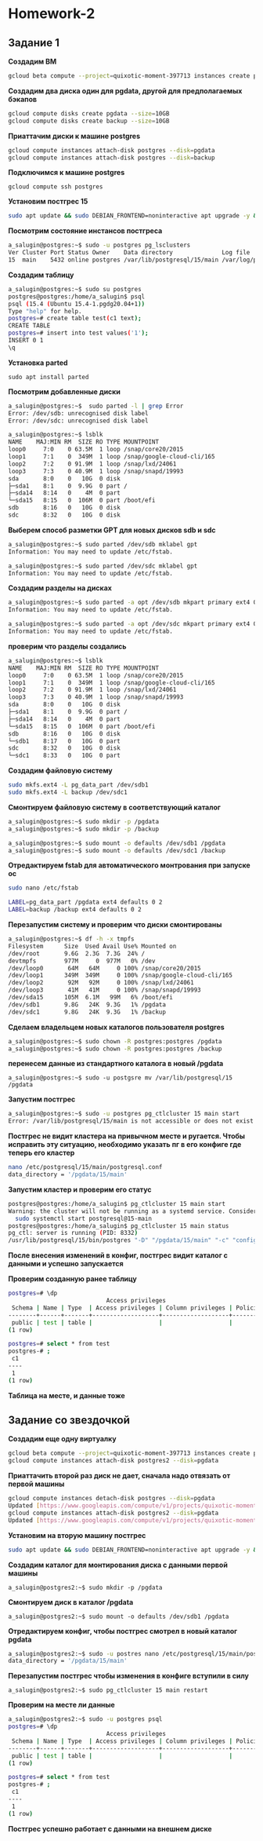 # Homework-2

## Задание 1

**Создадим ВМ**
```bash
gcloud beta compute --project=quixotic-moment-397713 instances create postgres --zone=us-central1-a --machine-type=e2-small --subnet=default --network-tier=PREMIUM --maintenance-policy=MIGRATE --service-account=812144456828-compute@developer.gserviceaccount.com --scopes=https://www.googleapis.com/auth/devstorage.read_only,https://www.googleapis.com/auth/logging.write,https://www.googleapis.com/auth/monitoring.write,https://www.googleapis.com/auth/servicecontrol,https://www.googleapis.com/auth/service.management.readonly,https://www.googleapis.com/auth/trace.append --image-family=ubuntu-2004-lts --image-project=ubuntu-os-cloud --boot-disk-size=10GB --boot-disk-type=pd-ssd --boot-disk-device-name=postgres --no-shielded-secure-boot --shielded-vtpm --shielded-integrity-monitoring --reservation-affinity=any
```

**Создадим два диска один для pgdata, другой для предполагаемых бэкапов**
```bash
gcloud compute disks create pgdata --size=10GB
gcloud compute disks create backup --size=10GB
```
**Приаттачим диски к машине postgres**
```bash
gcloud compute instances attach-disk postgres --disk=pgdata
gcloud compute instances attach-disk postgres --disk=backup
```
**Подключимся к машине postgres**

``gcloud compute ssh postgres``

**Установим постгрес 15**
```bash
sudo apt update && sudo DEBIAN_FRONTEND=noninteractive apt upgrade -y && sudo sh -c 'echo "deb http://apt.postgresql.org/pub/repos/apt $(lsb_release -cs)-pgdg main" > /etc/apt/sources.list.d/pgdg.list' && wget --quiet -O - https://www.postgresql.org/media/keys/ACCC4CF8.asc | sudo apt-key add - && sudo apt-get update && sudo DEBIAN_FRONTEND=noninteractive apt -y install postgresql-15
```
**Посмотрим состояние инстансов постгреса**
```bash
a_salugin@postgres:~$ sudo -u postgres pg_lsclusters
Ver Cluster Port Status Owner    Data directory              Log file
15  main    5432 online postgres /var/lib/postgresql/15/main /var/log/postgresql/postgresql-15-main.log
```
**Создадим таблицу**
```bash
a_salugin@postgres:~$ sudo su postgres
postgres@postgres:/home/a_salugin$ psql
psql (15.4 (Ubuntu 15.4-1.pgdg20.04+1))
Type "help" for help.
postgres=# create table test(c1 text);
CREATE TABLE
postgres=# insert into test values('1');
INSERT 0 1
\q
```
**Установка parted**

`sudo apt install parted`

**Посмотрим добавленные диски**
```bash
a_salugin@postgres:~$  sudo parted -l | grep Error
Error: /dev/sdb: unrecognised disk label
Error: /dev/sdc: unrecognised disk label

a_salugin@postgres:~$ lsblk
NAME    MAJ:MIN RM  SIZE RO TYPE MOUNTPOINT
loop0     7:0    0 63.5M  1 loop /snap/core20/2015
loop1     7:1    0  349M  1 loop /snap/google-cloud-cli/165
loop2     7:2    0 91.9M  1 loop /snap/lxd/24061
loop3     7:3    0 40.9M  1 loop /snap/snapd/19993
sda       8:0    0   10G  0 disk
├─sda1    8:1    0  9.9G  0 part /
├─sda14   8:14   0    4M  0 part
└─sda15   8:15   0  106M  0 part /boot/efi
sdb       8:16   0   10G  0 disk
sdc       8:32   0   10G  0 disk
```
**Выберем способ разметки GPT для новых дисков sdb и sdc**
```bash
a_salugin@postgres:~$ sudo parted /dev/sdb mklabel gpt
Information: You may need to update /etc/fstab.

a_salugin@postgres:~$ sudo parted /dev/sdc mklabel gpt
Information: You may need to update /etc/fstab.
```
**Создадим разделы на дисках**
```bash
a_salugin@postgres:~$ sudo parted -a opt /dev/sdb mkpart primary ext4 0% 100%
Information: You may need to update /etc/fstab.

a_salugin@postgres:~$ sudo parted -a opt /dev/sdc mkpart primary ext4 0% 100%
Information: You may need to update /etc/fstab.
```
**проверим что разделы создались**
```bash
a_salugin@postgres:~$ lsblk
NAME    MAJ:MIN RM  SIZE RO TYPE MOUNTPOINT
loop0     7:0    0 63.5M  1 loop /snap/core20/2015
loop1     7:1    0  349M  1 loop /snap/google-cloud-cli/165
loop2     7:2    0 91.9M  1 loop /snap/lxd/24061
loop3     7:3    0 40.9M  1 loop /snap/snapd/19993
sda       8:0    0   10G  0 disk
├─sda1    8:1    0  9.9G  0 part /
├─sda14   8:14   0    4M  0 part
└─sda15   8:15   0  106M  0 part /boot/efi
sdb       8:16   0   10G  0 disk
└─sdb1    8:17   0   10G  0 part
sdc       8:32   0   10G  0 disk
└─sdc1    8:33   0   10G  0 part
```
**Создадим файловую систему**
```bash
sudo mkfs.ext4 -L pg_data_part /dev/sdb1
sudo mkfs.ext4 -L backup /dev/sdc1
```
**Смонтируем файловую систему в соответствующий каталог**
```bash
a_salugin@postgres:~$ sudo mkdir -p /pgdata
a_salugin@postgres:~$ sudo mkdir -p /backup

a_salugin@postgres:~$ sudo mount -o defaults /dev/sdb1 /pgdata
a_salugin@postgres:~$ sudo mount -o defaults /dev/sdc1 /backup
```
**Отредактируем fstab для автоматического монтрования при запуске ос**
```bash
sudo nano /etc/fstab

LABEL=pg_data_part /pgdata ext4 defaults 0 2
LABEL=backup /backup ext4 defaults 0 2
```
**Перезапустим систему и проверим что диски смонтированы**
```bash
a_salugin@postgres:~$ df -h -x tmpfs
Filesystem      Size  Used Avail Use% Mounted on
/dev/root       9.6G  2.3G  7.3G  24% /
devtmpfs        977M     0  977M   0% /dev
/dev/loop0       64M   64M     0 100% /snap/core20/2015
/dev/loop1      349M  349M     0 100% /snap/google-cloud-cli/165
/dev/loop2       92M   92M     0 100% /snap/lxd/24061
/dev/loop3       41M   41M     0 100% /snap/snapd/19993
/dev/sda15      105M  6.1M   99M   6% /boot/efi
/dev/sdb1       9.8G   24K  9.3G   1% /pgdata
/dev/sdc1       9.8G   24K  9.3G   1% /backup
```
**Сделаем владельцем новых каталогов пользователя postgres**
```bash
a_salugin@postgres:~$ sudo chown -R postgres:postgres /pgdata
a_salugin@postgres:~$ sudo chown -R postgres:postgres /backup
```
**перенесем данные из стандартного каталога в новый /pgdata**

`a_salugin@postgres:~$ sudo -u postgsre mv /var/lib/postgresql/15 /pgdata`

**Запустим постгрес**
```bash
a_salugin@postgres:~$ sudo -u postgres pg_ctlcluster 15 main start
Error: /var/lib/postgresql/15/main is not accessible or does not exist
```
**Постгрес не видит кластера на привычном месте и ругается. Чтобы исправить эту ситуацию, необходимо указать пг в его конфиге где теперь его кластер**
```bash
nano /etc/postgresql/15/main/postgresql.conf
data_directory = '/pgdata/15/main' 
```
**Запустим кластер и проверим  его статус**
```bash
postgres@postgres:/home/a_salugin$ pg_ctlcluster 15 main start
Warning: the cluster will not be running as a systemd service. Consider using systemctl:
  sudo systemctl start postgresql@15-main
postgres@postgres:/home/a_salugin$ pg_ctlcluster 15 main status
pg_ctl: server is running (PID: 8332)
/usr/lib/postgresql/15/bin/postgres "-D" "/pgdata/15/main" "-c" "config_file=/etc/postgresql/15/main/postgresql.conf"
```
**После внесения изменений в конфиг, постгрес видит каталог с данными и успешно запускается**

**Проверим созданную ранее таблицу**

```bash
postgres=# \dp
                            Access privileges
 Schema | Name | Type  | Access privileges | Column privileges | Policies
--------+------+-------+-------------------+-------------------+----------
 public | test | table |                   |                   |
(1 row)

postgres=# select * from test
postgres-# ;
 c1
----
 1
(1 row)
```

**Таблица на месте, и данные тоже**


## Задание со звездочкой

**Создадим еще одну виртуалку**

```bash
gcloud beta compute --project=quixotic-moment-397713 instances create postgres2 --zone=us-central1-a --machine-type=e2-small --subnet=default --network-tier=PREMIUM --maintenance-policy=MIGRATE --service-account=812144456828-compute@developer.gserviceaccount.com --scopes=https://www.googleapis.com/auth/devstorage.read_only,https://www.googleapis.com/auth/logging.write,https://www.googleapis.com/auth/monitoring.write,https://www.googleapis.com/auth/servicecontrol,https://www.googleapis.com/auth/service.management.readonly,https://www.googleapis.com/auth/trace.append --image-family=ubuntu-2004-lts --image-project=ubuntu-os-cloud --boot-disk-size=10GB --boot-disk-type=pd-ssd --boot-disk-device-name=postgres2 --no-shielded-secure-boot --shielded-vtpm --shielded-integrity-monitoring --reservation-affinity=any
gcloud compute instances attach-disk postgres2 --disk=pgdata
```
**Приаттачить второй раз диск не дает, сначала надо отвязать от первой машины**

```bash
gcloud compute instances detach-disk postgres --disk=pgdata
Updated [https://www.googleapis.com/compute/v1/projects/quixotic-moment-397713/zones/us-central1-a/instances/postgres].
gcloud compute instances attach-disk postgres2 --disk=pgdata
Updated [https://www.googleapis.com/compute/v1/projects/quixotic-moment-397713/zones/us-central1-a/instances/postgres2].
```
**Установим на вторую машину постгрес**
```bash
sudo apt update && sudo DEBIAN_FRONTEND=noninteractive apt upgrade -y && sudo sh -c 'echo "deb http://apt.postgresql.org/pub/repos/apt $(lsb_release -cs)-pgdg main" > /etc/apt/sources.list.d/pgdg.list' && wget --quiet -O - https://www.postgresql.org/media/keys/ACCC4CF8.asc | sudo apt-key add - && sudo apt-get update && sudo DEBIAN_FRONTEND=noninteractive apt -y install postgresql-15
```
**Создадим каталог для монтирования диска с данными первой машины**

`a_salugin@postgres2:~$ sudo mkdir -p /pgdata`

**Cмонтируем диск в каталог /pgdata**

`a_salugin@postgres2:~$ sudo mount -o defaults /dev/sdb1 /pgdata`

**Отредактируем конфиг, чтобы постгрес смотрел в новый каталог pgdata**
```bash
a_salugin@postgres2:~$ sudo -u postres nano /etc/postgresql/15/main/postgresql.conf
data_directory = '/pgdata/15/main'
```
**Перезапустим постгрес чтобы изменения в конфиге вступили в силу**

`a_salugin@postgres2:~$ sudo pg_ctlcluster 15 main restart`

**Проверим на месте ли данные**

```bash
a_salugin@postgres2:~$ sudo -u postgres psql
postgres=# \dp
                            Access privileges
 Schema | Name | Type  | Access privileges | Column privileges | Policies
--------+------+-------+-------------------+-------------------+----------
 public | test | table |                   |                   |
(1 row)

postgres=# select * from test
postgres-# ;
 c1
----
 1
(1 row)
```

**Постгрес успешно работает с данными на внешнем диске**